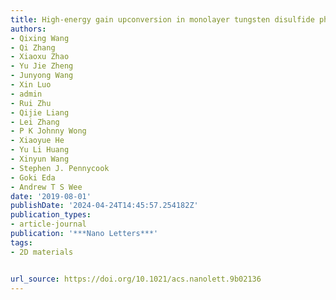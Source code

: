 ```yaml
---
title: High-energy gain upconversion in monolayer tungsten disulfide photodetectors
authors:
- Qixing Wang
- Qi Zhang
- Xiaoxu Zhao
- Yu Jie Zheng
- Junyong Wang
- Xin Luo
- admin
- Rui Zhu
- Qijie Liang
- Lei Zhang
- P K Johnny Wong
- Xiaoyue He
- Yu Li Huang
- Xinyun Wang
- Stephen J. Pennycook
- Goki Eda
- Andrew T S Wee
date: '2019-08-01'
publishDate: '2024-04-24T14:45:57.254182Z'
publication_types:
- article-journal
publication: '***Nano Letters***'
tags:
- 2D materials


url_source: https://doi.org/10.1021/acs.nanolett.9b02136
---
```

